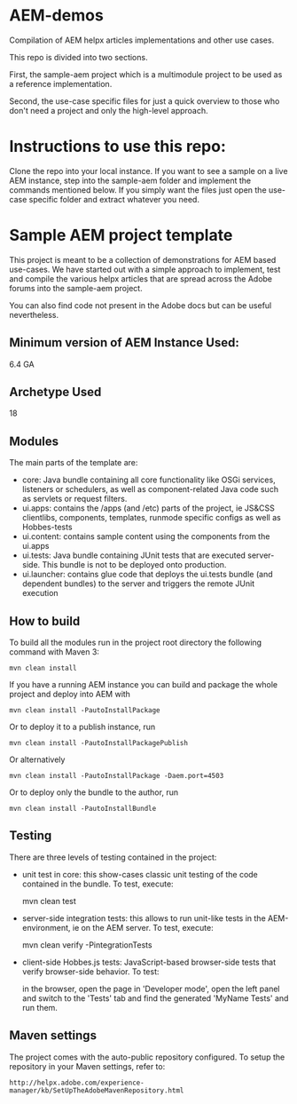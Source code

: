 # AEM-demos
Compilation of AEM helpx articles implementations and other use cases.

This repo is divided into two sections. 

First, the sample-aem project which is a multimodule project to be used as a reference implementation.

Second, the use-case specific files for just a quick overview to those who don't need a project and only the high-level approach.

# Instructions to use this repo:
Clone the repo into your local instance.
If you want to see a sample on a live AEM instance, step into the sample-aem folder and implement the commands mentioned below.
If you simply want the files just open the use-case specific folder and extract whatever you need.

# Sample AEM project template
This project is meant to be a collection of demonstrations for AEM based use-cases. We have started out with a simple approach to implement, test and compile the various helpx articles that are spread across the Adobe forums into the sample-aem project.

You can also find code not present in the Adobe docs but can be useful nevertheless.

## Minimum version of AEM Instance Used:
6.4 GA

## Archetype Used
18

## Modules

The main parts of the template are:

* core: Java bundle containing all core functionality like OSGi services, listeners or schedulers, as well as component-related Java code such as servlets or request filters.
* ui.apps: contains the /apps (and /etc) parts of the project, ie JS&CSS clientlibs, components, templates, runmode specific configs as well as Hobbes-tests
* ui.content: contains sample content using the components from the ui.apps
* ui.tests: Java bundle containing JUnit tests that are executed server-side. This bundle is not to be deployed onto production.
* ui.launcher: contains glue code that deploys the ui.tests bundle (and dependent bundles) to the server and triggers the remote JUnit execution

## How to build

To build all the modules run in the project root directory the following command with Maven 3:

    mvn clean install

If you have a running AEM instance you can build and package the whole project and deploy into AEM with  

    mvn clean install -PautoInstallPackage
    
Or to deploy it to a publish instance, run

    mvn clean install -PautoInstallPackagePublish
    
Or alternatively

    mvn clean install -PautoInstallPackage -Daem.port=4503

Or to deploy only the bundle to the author, run

    mvn clean install -PautoInstallBundle

## Testing

There are three levels of testing contained in the project:

* unit test in core: this show-cases classic unit testing of the code contained in the bundle. To test, execute:

    mvn clean test

* server-side integration tests: this allows to run unit-like tests in the AEM-environment, ie on the AEM server. To test, execute:

    mvn clean verify -PintegrationTests

* client-side Hobbes.js tests: JavaScript-based browser-side tests that verify browser-side behavior. To test:

    in the browser, open the page in 'Developer mode', open the left panel and switch to the 'Tests' tab and find the generated 'MyName Tests' and run them.


## Maven settings

The project comes with the auto-public repository configured. To setup the repository in your Maven settings, refer to:

    http://helpx.adobe.com/experience-manager/kb/SetUpTheAdobeMavenRepository.html

